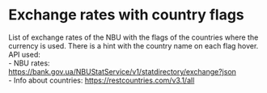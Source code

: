 # Exchange rates with country flags

List of exchange rates of the NBU with the flags of the countries where the currency is used. There is a hint with the country name on each flag hover.
<br> API used:
<br> - NBU rates: https://bank.gov.ua/NBUStatService/v1/statdirectory/exchange?json
<br> - Info about countries: https://restcountries.com/v3.1/all

 

